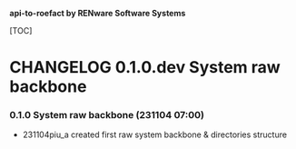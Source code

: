 **api-to-roefact by RENware Software Systems**

[TOC]


# CHANGELOG 0.1.0.dev System raw backbone


### 0.1.0 System raw backbone (231104 07:00)

* 231104piu_a created first raw system backbone & directories structure

